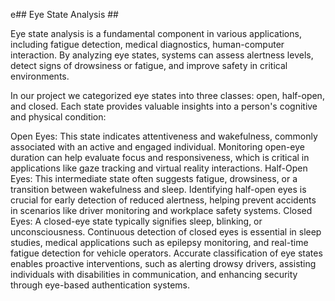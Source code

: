 e## Eye State Analysis  ##

Eye state analysis is a fundamental component in various applications, including fatigue detection, medical diagnostics, human-computer interaction. By analyzing eye states, systems can assess alertness levels, detect signs of drowsiness or fatigue, and improve safety in critical environments.

In our project we categorized eye states into three classes: open, half-open, and closed. Each state provides valuable insights into a person's cognitive and physical condition:

Open Eyes: This state indicates attentiveness and wakefulness, commonly associated with an active and engaged individual. Monitoring open-eye duration can help evaluate focus and responsiveness, which is critical in applications like gaze tracking and virtual reality interactions.
Half-Open Eyes: This intermediate state often suggests fatigue, drowsiness, or a transition between wakefulness and sleep. Identifying half-open eyes is crucial for early detection of reduced alertness, helping prevent accidents in scenarios like driver monitoring and workplace safety systems.
Closed Eyes: A closed-eye state typically signifies sleep, blinking, or unconsciousness. Continuous detection of closed eyes is essential in sleep studies, medical applications such as epilepsy monitoring, and real-time fatigue detection for vehicle operators.
Accurate classification of eye states enables proactive interventions, such as alerting drowsy drivers, assisting individuals with disabilities in communication, and enhancing security through eye-based authentication systems.

